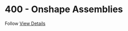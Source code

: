 # 400 - Onshape Assemblies

Follow [View Details](https://learn.onshape.com/courses/fundamentals-onshape-assemblies)
